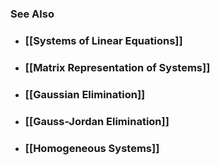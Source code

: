 ### See Also

- ### [[Systems of Linear Equations]]

- ### [[Matrix Representation of Systems]]

- ### [[Gaussian Elimination]]

- ### [[Gauss-Jordan Elimination]]

- ### [[Homogeneous Systems]]